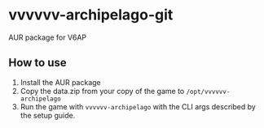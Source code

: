 # vvvvvv-archipelago-git
AUR package for V6AP

## How to use
1. Install the AUR package
2. Copy the data.zip from your copy of the game to `/opt/vvvvvv-archipelago`
3. Run the game with `vvvvvv-archipelago` with the CLI args described by the setup guide.
